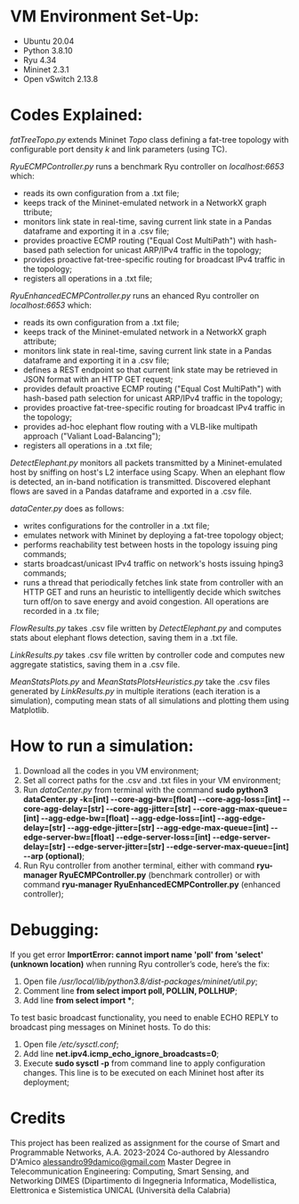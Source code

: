 # VM Environment Set-Up:
- Ubuntu 20.04
- Python 3.8.10
- Ryu 4.34
- Mininet 2.3.1
- Open vSwitch 2.13.8


# Codes Explained:

*fatTreeTopo.py* extends Mininet *Topo* class defining a fat-tree topology with configurable port density *k* and link parameters (using TC).

*RyuECMPController.py* runs a benchmark Ryu controller on *localhost:6653* which:
- reads its own configuration from a .txt file;
- keeps track of the Mininet-emulated network in a NetworkX graph ttribute;
- monitors link state in real-time, saving current link state in a Pandas dataframe and exporting it in a .csv file;
- provides proactive ECMP routing ("Equal Cost MultiPath") with hash-based path selection for unicast ARP/IPv4 traffic in the topology;
- provides proactive fat-tree-specific routing for broadcast IPv4 traffic in the topology;
- registers all operations in a .txt file;

*RyuEnhancedECMPController.py* runs an ehanced Ryu controller on *localhost:6653* which:
- reads its own configuration from a .txt file;
- keeps track of the Mininet-emulated network in a NetworkX graph attribute;
- monitors link state in real-time, saving current link state in a Pandas dataframe and exporting it in a .csv file;
- defines a REST endpoint so that current link state may be retrieved in JSON format with an HTTP GET request;
- provides default proactive ECMP routing ("Equal Cost MultiPath") with hash-based path selection for unicast ARP/IPv4 traffic in the topology;
- provides proactive fat-tree-specific routing for broadcast IPv4 traffic in the topology;
- provides ad-hoc elephant flow routing with a VLB-like multipath approach ("Valiant Load-Balancing"); 
- registers all operations in a .txt file;

*DetectElephant.py* monitors all packets transmitted by a Mininet-emulated host by sniffing on host's L2 interface using Scapy. When an elephant flow is detected, an in-band notification is transmitted.
Discovered elephant flows are saved in a Pandas dataframe and exported in a .csv file.

*dataCenter.py* does as follows:
- writes configurations for the controller in a .txt file;
- emulates network with Mininet by deploying a fat-tree topology object;
- performs reachability test between hosts in the topology issuing ping commands;
- starts broadcast/unicast IPv4 traffic on network's hosts issuing hping3 commands;
- runs a thread that periodically fetches link state from controller with an HTTP GET and runs an heuristic to intelligently decide which switches turn off/on to save energy and avoid congestion. All operations are recorded in a .tx file;

*FlowResults.py* takes .csv file written by *DetectElephant.py* and computes stats about elephant flows detection, saving them in a .txt file.

*LinkResults.py* takes .csv file written by controller code and computes new aggregate statistics, saving them in a .csv file.

*MeanStatsPlots.py* and *MeanStatsPlotsHeuristics.py* take the .csv files generated by *LinkResults.py* in multiple iterations (each iteration is a simulation), computing mean stats of all simulations and plotting them using Matplotlib.

# How to run a simulation:
1) Download all the codes in you VM environment;
2) Set all correct paths for the .csv and .txt files in your VM environment;
3) Run *dataCenter.py* from terminal with the command **sudo python3 dataCenter.py -k=[int] --core-agg-bw=[float] --core-agg-loss=[int] --core-agg-delay=[str] --core-agg-jitter=[str] --core-agg-max-queue=[int] --agg-edge-bw=[float] --agg-edge-loss=[int]  --agg-edge-delay=[str] --agg-edge-jitter=[str]  --agg-edge-max-queue=[int] --edge-server-bw=[float] --edge-server-loss=[int]  --edge-server-delay=[str] --edge-server-jitter=[str]  --edge-server-max-queue=[int] --arp (optional)**;
4) Run Ryu controller from another terminal, either with command **ryu-manager RyuECMPController.py** (benchmark controller) or with command **ryu-manager RyuEnhancedECMPController.py** (enhanced controller);

# Debugging:
If you get error **ImportError: cannot import name 'poll' from 'select' (unknown location)** when running Ryu controller’s code, here’s the fix:
1) Open file */usr/local/lib/python3.8/dist-packages/mininet/util.py*;
1) Comment line **from select import poll, POLLIN, POLLHUP**;
2) Add line **from select import \***;

To test basic broadcast functionality, you need to enable ECHO REPLY to broadcast ping messages on Mininet hosts. To do this:
1) Open file */etc/sysctl.conf*;
2) Add line **net.ipv4.icmp_echo_ignore_broadcasts=0**;
3) Execute **sudo sysctl -p** from command line to apply configuration changes. This line is to be executed on each Mininet host after its deployment;

# Credits
This project has been realized as assignment for the course of Smart and Programmable Networks, A.A. 2023-2024
Co-authored by Alessandro D'Amico alessandro99damico@gmail.com
Master Degree in Telecommunication Engineering: Computing, Smart Sensing, and Networking
DIMES (Dipartimento di Ingegneria Informatica, Modellistica, Elettronica e Sistemistica
UNICAL (Università della Calabria)
